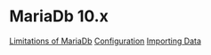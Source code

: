 # MariaDb 10.x

[Limitations of MariaDb](./limitations.md)
[Configuration](./configuration.md)
[Importing Data](./importing_data.md)
